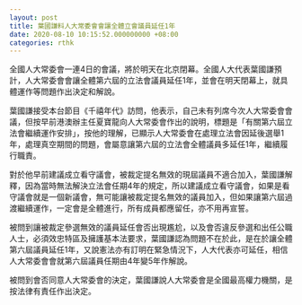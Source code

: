 ```yaml
---
layout: post
title: 葉國謙料人大常委會會讓全體立會議員延任1年
date: 2020-08-10 10:15:52.000000000 +08:00
categories: rthk
---
```


全國人大常委會一連4日的會議，將於明天在北京閉幕。全國人大代表葉國謙預計，人大常委會會讓全體第六屆的立法會議員延任1年，並會在明天閉幕上，就具體運作等問題作出決定和解說。

葉國謙接受本台節目《千禧年代》訪問，他表示，自己未有列席今次人大常委會會議，但按早前港澳辦主任夏寶龍向人大常委會作出的說明，標題是「有關第六屆立法會繼續運作安排」，按他的理解，已顯示人大常委會在處理立法會因延後選舉1年，處理真空期間的問題，會屬意讓第六屆的立法會全體議員多延任1年，繼續履行職責。

對於他早前建議成立看守議會，被裁定提名無效的現屆議員不適合加入，葉國謙解釋，因為當時無法解決立法會任期4年的規定，所以建議成立看守議會，如果是看守議會就是一個新議會，無可能讓被裁定提名無效的議員加入，但如果讓第六屆過渡繼續運作，一定會是全體進行，所有成員都應留任，亦不用再宣誓。

被問到讓被裁定參選無效的議員延任會否出現尷尬，以及會否違反參選和出任公職人士，必須效忠特區及擁護基本法要求，葉國謙認為問題不在於此，是在於讓全體第六屆議員延任1年，又說憲法亦有訂明在緊急情況下，人大代表亦可延任，相信人大常委會會就第六屆議員任期由4年變5年作解說。

被問到會否同意人大常委會的決定，葉國謙說人大常委會是全國最高權力機關，是按法律有責任作出決定。

